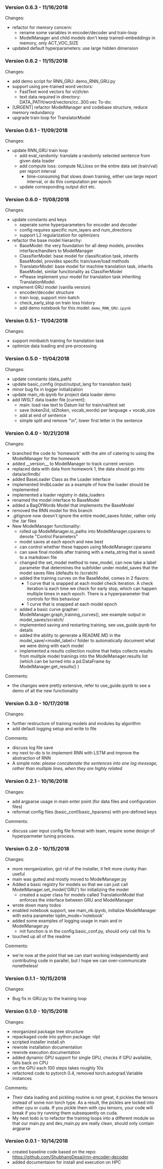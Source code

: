 ### Version 0.6.3 - 11/16/2018
Changes:
- refactor for memory concern:
    - rename some variables in encoder/decoder and train-loop
    - ModelManager and child models don't keep trained-embeddings in memory, only ACT_VOC_SIZE
- updated default hyperparameters: use large hidden dimension 

### Version 0.6.2 - 11/15/2018
Changes:
- add demo script for RNN_GRU: demo_RNN_GRU.py
- support using pre-trained word vectors:
    - FastText word vectors for vi/zh/en
    - text data required in directory: DATA_PATH/word/vectors/cc.<lang>.300.vec
To-do:
- [URGENT] refactor ModelManager and codebase structure, reduce memory redundancy
- upgrade train loop for TranslatorModel

### Version 0.6.1 - 11/09/2018
Changes:
- update RNN_GRU train loop
    - add eval_randomly: translate a randomly selected sentence from given data loader
    - add compute loss: compute NLLloss on the entire data set (train/val) per report interval
       - time-consuming that slows down training, either use large report interval, or do this computation per epoch
    - update corresponding output dict etc.
    
### Version 0.6.0 - 11/08/2018
Changes:
- update constants and keys
    - seperate some hyperparameters for encoder and decoder
    - config requires specific num_layers and num_directions
    - support L2 regularization for optimizers
- refactor the base model hierarchy:
    - BaseModel: the very foundation for all deep models, provides interface/handlers to ModelManager
    - ClassifierModel: base model for classification task, inherits BaseModel, provides specific train/save/load methods
    - TranslatorModel: base model for machine translation task, inherits BaseModel, similar functionality as ClassifierModel
    - *Please implement your model for translation task inheriting TranslationModel.
- implement GRU model (vanilla version)
    - encoder/decoder structure
    - train loop, support mini-batch
    - check_early_stop on train loss history
    - add demo notebook for this model: `demo_RNN_GRU.ipynb`
    
### Version 0.5.1 - 11/04/2018
Changes:
- support minibatch training for translation task
- optimize data loading and pre-processing  

### Version 0.5.0 - 11/04/2018
Changes:
- update constants (data_path)
- update basic_config (input/output_lang for translation task)
- minor bug fix in logger initialization
- update main_nb.ipynb for project data loader demo
- add IWSLT data loader file [current]: 
    - main: load raw text to Datum list for train/val/test set
    - save (token2id, id2token, vocab_words) per language + vocab_size
    - add <EOS> at end of sentence
    - simple split and remove "\n", lower first letter in the sentence
    

### Version 0.4.0 - 10/21/2018
Changes:
- branched the code to 'homework' with the aim of catering to using the ModelManager for the homework
- added \_\_version\_\_ to ModelManager to track current version
- replaced data with data from homework 1, the data should go into data/aclImdb/
- added BaseLoader Class as the Loader interface
- implemented ImdbLoader as a example of how the loader should be implemented
- implemented a loader registry in data_loaders
- renamed the model interface to BaseModel
- added a BagOfWords Model that implements the BaseModel
- removed the RNN model for this branch
- .gitignore now doesn't ignore the entire model_saves folder, rather only the .tar files
- New ModelManager functionality:
    - rolled up ModelManager.io_paths into ModelManager.cparams to denote "Control Parameters"
    - model saves at each epoch and new best
    - can control whether these happen using ModelManager.cparams
    - can save final models after training with a meta_string that is saved to a markdown file
    - changed the set_model method to new_model, can now take a label parameter that determines the subfolder under model_saves that the model saves files (defaults to /scratch)
    - added the training curves on the BaseModel, comes in 2 flavors:
        - 1 curve that is snapped at each model check iteration. A check iteration is each time we check for early stop, which can happen multiple times in each epoch. There is a hyperparameter that controls for this behaviour
        - 1 curve that is snapped at each model epoch
    - added a basic curve grapher: ModelManager.graph_training_curves(), see example output in model_saves/scratch/
    - implemented saving and restarting training, see use_guide.ipynb for details
    - added the ability to generate a README.MD in the model_save/<model_label>/ folder to automatically document what we were doing with each model
    - implemented a results collection routine that helps collects results from mulitple model trainings into the ModelManager.results list (which can be turned into a pd.DataFrame by ModelManager.get_results() ) 
    

Comments:
- the changes were pretty extensive, refer to use_guide.ipynb to see a demo of all the new functionality


### Version 0.3.0 - 10/17/2018
Changes:
- further restructure of training models and modules by algorithm
- add default logging setup and write to file

Comments:
- discuss log file save
- my next to-do is to implement RNN with LSTM and improve the abstraction of RNN 
- A simple note: *please concatenate the sentences into one log message, rather than multiple lines, when they are highly related*

### Version 0.2.1 - 10/16/2018
Changes:
- add argparse usage in main enter point (for data files and configuration files)
- reformat config files (basic_conf/basic_hparams) with pre-defined keys

Comments:
- discuss user input config file format with team, require some design of hyperparmeter tuning process.

### Version 0.2.0 - 10/15/2018
Changes:
- more reorganization, got rid of the installer, it felt more clunky than useful
- main was gutted and mostly moved to ModelManager.py
- Added a basic registry for models so that we can just call ModelManager.set_model('GRU') for initializing the model
    - created a super class for models called TranslationModel that enforces the interface between GRU and ModelManager
- wrote down many todos
- enabled notebook support, see main_nb.ipynb, initialize ModelManager with extra parameter tqdm_mode='notebook'
- added some examples of logging usage in main and in ModelManager.py
    - init function is in the config.basic_conf.py, should only call this 1x
- touched up all of the readme

Comments:
- we're now at the point that we can start working independantly and contributing code in parallel, but I hope we can over-communicate nonetheless!

### Version 0.1.1 - 10/15/2018
Changes:
- Bug fix in GRU.py to the training loop

### Version 0.1.0 - 10/15/2018
Changes:
- reorganized package tree structure
- repackaged code into python package: nlpt
- scripted installer install.sh
- rewrote installation documentation
- rewrote execution documentation
- added dynamic GPU support for single GPU, checks if GPU available, falls back on CPU
- on the GPU each 100 steps takes roughly 10s
- refactored code to pytorch 0.4, removed torch.autograd.Variable instances
 
Comments: 
 - Their data loading and pickling routine is not great, it pickles the tensors instead of some non torch type. As a result, the pickles are locked into either cpu or cuda. If you pickle them with cpu tensors, your code will break if you try running them subsequently on cuda.
 - My next todo is to refactor the training loops into a different module so that our main.py and dev_main.py are really clean, should only contain argparse

### Version 0.0.1 - 10/14/2018
- created baseline code based on the repo: https://github.com/ShubhangDesai/rnn-encoder-decoder
- added documentaion for install and execution on HPC
